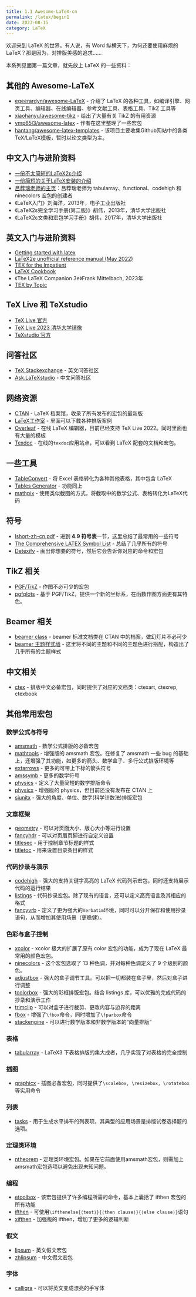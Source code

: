 ```yaml
---
title: 1.1 Awesome-LaTeX-cn
permalink: /latex/begin1
date: 2023-08-15
category: LaTeX
---
```


欢迎来到 LaTeX 的世界。有人说，有 Word 纵横天下，为何还要使用麻烦的 LaTeX？那是因为，对排版美感的追求......

本系列见面第一篇文章，就先放上 LaTeX 的一些资料：

## 其他的 Awesome-LaTeX
- [egeerardyn/awesome-LaTeX](https://github.com/egeerardyn/awesome-LaTeX) - 介绍了 LaTeX 的各种工具，如编译引擎、网页工具、编辑器、在线编辑器、参考文献工具、表格工具、TikZ 工具等
- [xiaohanyu/awesome-tikz](https://github.com/xiaohanyu/awesome-tikz) - 给出了大量有关 TikZ 的有用资源
- [vmp65l3/awesome-latex](https://github.com/vmp65l3/awesome-latex) - 作者在这里整理了一些宏包
- [hantang/awesome-latex-templates](https://github.com/hantang/awesome-latex-templates) - 该项目主要收集Github网站中的各类TeX/LaTeX模板，暂时以论文类型为主。

## 中文入门与进阶资料
- [一份不太简短的LaTeX2ε介绍](http://mirrors.ctan.org/info/lshort/chinese/lshort-zh-cn.pdf)
- [一份简短的关于LaTeX安装的介绍](http://mirrors.ctan.org/info/install-latex-guide-zh-cn/install-latex-guide-zh-cn.pdf)
- [吕荐瑞老师的主页](https://lvjr.bitbucket.io/index.html)：吕荐瑞老师为 tabularray、functional、codehigh 和 ninecolors 宏包的创建者
- 《LaTeX入门》刘海洋，2013年，电子工业出版社
- 《LaTeX2ε完全学习手册(第二版)》胡伟，2013年，清华大学出版社
- 《LaTeX2ε文类和宏包学习手册》胡伟，2017年，清华大学出版社

## 英文入门与进阶资料
- [Getting started with latex](https://riptutorial.com/latex)
- [LaTeX2e unofficial reference manual (May 2022)](https://latexref.xyz/dev/latex2e.html)
- [TEX for the Impatient](https://ctan.org/pkg/impatient)
- [LaTeX Cookbook](https://latex-cookbook.net/)
- 《The LaTeX Companion 3e》Frank Mittelbach, 2023年
- [TEX by Topic](https://ctan.org/pkg/texbytopic)

## TeX Live 和 TeXstudio
- [TeX Live 官方](https://www.tug.org/texlive/)
- [TeX Live 2023 清华大学镜像](https://mirrors.tuna.tsinghua.edu.cn/ctan/systems/texlive/Images/)
- [TeXstudio 官方](https://www.texstudio.org/)

## 问答社区
- [TeX.Stackexchange](https://tex.stackexchange.com/) - 英文问答社区
- [Ask.LaTeXstudio](https://ask.latexstudio.net/) - 中文问答社区

## 网络资源
- [CTAN](https://www.ctan.org/) - LaTeX 档案馆，收录了所有发布的宏包的最新版
- [LaTeX工作室](https://www.latexstudio.net/) - 里面可以下载各种排版案例  
- [Overleaf](https://www.overleaf.com/) - 在线 LaTeX 编辑器，目前已经支持 TeX Live 2022。同时里面也有大量的模板
- [Texdoc](https://texdoc.org/) - 在线的`texdoc`应用站点，可以看到 LaTeX 配套的文档和宏包。

## 一些工具
- [TableConvert](https://tableconvert.com/) - 将 Excel 表格转化为各种其他表格，其中包含 LaTeX
- [Tables Generator](https://www.tablesgenerator.com/markdown_tables) - 功能同上
- [mathpix](https://mathpix.com/) - 使用类似截图的方式，将截取中的数学公式、表格转化为LaTeX代码

## 符号
- [lshort-zh-cn.pdf](http://mirrors.ctan.org/info/lshort/chinese/lshort-zh-cn.pdf) - 进到 **4.9 符号表**一节，这里总结了最常用的一些符号
- [The Comprehensive LATEX Symbol List](https://www.ctan.org/tex-archive/info/symbols/comprehensive/) - 总结了几乎所有的符号
- [Detexify](https://detexify.kirelabs.org/classify.html) - 画出你想要的符号，然后它会告诉你对应的命令和宏包

## TikZ 相关
- [PGF/TikZ](https://www.ctan.org/pkg/pgf) - 作图不必可少的宏包
- [pgfplots](https://www.ctan.org/pkg/pgfplots) - 基于 PGF/TikZ，提供一个新的坐标系，在函数作图方面更有其特色。

## Beamer 相关
- [beamer class](https://ctan.org/pkg/beamer) - beamer 标准文档类在 CTAN 中的档案，做幻灯片不必可少
- [beamer 主题样式墙](https://hartwork.org/beamer-theme-matrix/) - 这里将不同的主题和不同的主题色进行搭配，构造出了几乎所有的主题样式

## 中文相关

- [ctex](https://www.ctan.org/pkg/ctex) - 排版中文必备宏包，同时提供了对应的文档类：ctexart, ctexrep, ctexbook

## 其他常用宏包
### 数学公式与符号
- [amsmath](https://ctan.org/pkg/amsmath) - 数学公式排版的必备宏包
- [mathtools](https://ctan.org/pkg/mathtools) - 增强版的 amsmath 宏包。在修复了 amsmath 一些 bug 的基础上，还增强了其功能，如更多的箭头、数学盒子、多行公式排版环境等
- [extarrows](https://ctan.org/pkg/extarrows) - 更多的可带上下标的箭头符号
- [amssymb](https://www.ctan.org/pkg/amsfonts) - 更多的数学符号
- [physics](https://ctan.org/pkg/physics) - 定义了大量简短的数学排版命令
- [physicx](https://github.com/Sophanatprime/physicx) - 增强版的 physics，但目前还没有发布在 CTAN 上
- [siunitx](https://ctan.org/pkg/siunitx) - 强大的角度、单位、数字(科学计数法)排版宏包

### 文章框架
- [geometry](https://ctan.org/pkg/geometry) - 可以对页面大小、版心大小等进行设置
- [fancyhdr](https://ctan.org/pkg/fancyhdr) - 可以对页眉页脚进行自定义设置
- [titlesec](https://ctan.org/pkg/titlesec) - 用于控制章节标题的样式
- [titletoc](https://ctan.org/pkg/titletoc) - 用来设置目录条目的样式

### 代码抄录与演示
- [codehigh](https://ctan.org/pkg/codehigh) - 强大的支持关键字高亮的 LaTeX 代码列示宏包，同时还支持展示代码的运行结果
- [listings](https://ctan.org/pkg/listings) - 代码抄录宏包。除了现有的语言，还可以定义高亮语言及其相应的格式
- [fancyvrb](https://ctan.org/pkg/fancyvrb) - 定义了更为强大的`Verbatim`环境，同时可以分开保存和使用抄录语句，从而增加其使用场景（更稳健）。

### 色彩与盒子控制
- [xcolor](https://www.ctan.org/pkg/xcolor) - xcolor 极大的扩展了原有 color 宏包的功能，成为了现在 LaTeX 最常用的颜色宏包。
- [ninecolors](https://ctan.org/pkg/ninecolors) - 这个宏包选取了 13 种色调，并对每种色调定义了 9 个级别的颜色。
- [adjustbox](https://www.ctan.org/pkg/adjustbox) - 强大的盒子调节工具。可以把一切都装在盒子里，然后对盒子进行调整
- [tcolorbox](https://ctan.org/pkg/tcolorbox) - 强大的彩框排版宏包。结合 listings 库，可以优雅的完成代码的抄录和演示工作
- [trimclip](http://mirrors.ctan.org/macros/latex/contrib/adjustbox/trimclip.pdf) - 可以对盒子进行裁剪、更改内容与边界的距离
- [fbox](https://ctan.org/pkg/fbox) - 增强了`\fbox`命令，同时增加了`\fparbox`命令
- [stackengine](https://ctan.org/pkg/stackengine) - 可以进行数学版本和非数学版本的“向量排版”

### 表格
- [tabularray](https://ctan.org/pkg/tabularray) -  LaTeX3 下表格排版的集大成者，几乎实现了对表格的完全控制

### 插图
- [graphicx](https://ctan.org/pkg/graphicx) - 插图必备宏包，同时提供了`\scalebox, \resizebox, \rotatebox`等实用命令

### 列表
- [tasks](https://www.tablesgenerator.com/markdown_tables) - 用于生成水平排布的列表项，其典型的应用场景是排版试卷选择题的选项。

### 定理类环境
- [ntheorem](https://ctan.org/pkg/ntheorem) - 定理类环境宏包。如果在它前面使用amsmath宏包，则需加上amsmath宏包选项以避免出现未知问题。

### 编程
- [etoolbox](https://ctan.org/pkg/etoolbox) - 该宏包提供了许多编程所需的命令，基本上囊括了 ifthen 宏包的所有功能
- [ifthen](https://ctan.org/pkg/ifthen) - 可使用`\ifthenelse{⟨test⟩}{⟨then clause⟩}{⟨else clause⟩}`语句
- [xifthen](https://ctan.org/pkg/xifthen) - 加强版的 ifthen，增加了更多的逻辑判断

### 假文
- [lipsum](https://ctan.org/pkg/lipsum) - 英文假文宏包
- [zhlipsum](https://ctan.org/pkg/zhlipsum) - 中文假文宏包

### 字体

- [calligra](https://ctan.org/pkg/calligra) - 可以将英文变成漂亮的手写体
